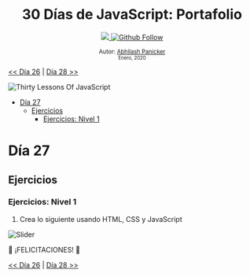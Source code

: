 <div align="center">
  <h1> 30 Días de JavaScript: Portafolio</h1>
  <a class="header-badge" target="_blank" href="https://www.linkedin.com/in/abhilash-panicker-68952b159/">
  <img src="https://img.shields.io/badge/style--5eba00.svg?label=LinkedIn&logo=linkedin&style=social">
  </a>
  <a class="header-badge" target="_blank" href="https://github.com/abpanic/">
  <img alt="Github Follow" src="https://img.shields.io/github/followers/abpanic?style=social">
  </a>

<sub>Autor:
<a href="https://www.linkedin.com/in/abhilash-panicker-68952b159/" target="_blank">Abhilash Panicker</a><br>
<small> Enero, 2020</small>
</sub>

</div>

[<< Día 26](../dia_26_Visualizacion_De_Datos_De_Los_Paises_Del_Mundo_2/dia_26_visualizacion_de_datos_de_los_paises_del_mundo_2.md) | [Día 28 >>](../dia_28_Mini_Proyecto_Tabla_De_Posiciones/dia_28_mini_proyecto_tabla_de_posiciones.md)

![Thirty Lessons Of JavaScript](../images/banners/Lesson_1_27.png)

- [Día 27](#día-27)
  - [Ejercicios](#ejercicios)
    - [Ejercicios: Nivel 1](#ejercicios-nivel-1)

# Día 27

## Ejercicios

### Ejercicios: Nivel 1

1. Crea lo siguiente usando HTML, CSS y JavaScript

![Slider](./../images/projects/dom_mini_project_slider_Lesson_7.1.gif)

🎉 ¡FELICITACIONES! 🎉

[<< Día 26](../dia_26_Visualizacion_De_Datos_De_Los_Paises_Del_Mundo_2/dia_26_visualizacion_de_datos_de_los_paises_del_mundo_2.md) | [Día 28 >>](../dia_28_Mini_Proyecto_Tabla_De_Posiciones/dia_28_mini_proyecto_tabla_de_posiciones.md)
